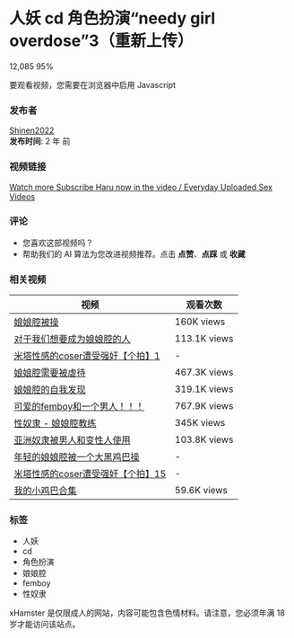 # 人妖 cd 角色扮演“needy girl overdose”3（重新上传）

12,085 95%

要观看视频，您需要在浏览器中启用 Javascript

### 发布者
[Shinen2022](https://zh.xhamster2.com/users/shinen2022)  
**发布时间**: 2 年 前

### 视频链接
[Watch more Subscribe Haru now in the video / Everyday Uploaded Sex Videos](https://zh.xhamster2.com/9b02465O15725eaO0Obb2463aaO0Ofb3eO0)

### 评论
- 您喜欢这部视频吗？
- 帮助我们的 AI 算法为您改进视频推荐。点击 **点赞**、**点踩** 或 **收藏**

### 相关视频
| 视频 | 观看次数 |
|---|---|
| [娘娘腔被操](https://zh.xhamster2.com/videos/sissy-gets-pounded-14135719) | 160K views |
| [对于我们想要成为娘娘腔的人](https://zh.xhamster2.com/videos/for-us-who-want-to-be-a-sissy-xhhfvk7) | 113.1K views |
| [米塔性感的coser遭受强奸【个拍】1](https://zh.xhamster2.com/videos/miside-mita-cosplayer-get-fucked-hentai-japanese-shemale-cosplay-1-xheSD2J) | - |
| [娘娘腔需要被虐待](https://zh.xhamster2.com/videos/sissies-need-to-be-abused-11820179) | 467.3K views |
| [娘娘腔的自我发现](https://zh.xhamster2.com/videos/sissy-self-discovery-12325429) | 319.1K views |
| [可爱的femboy和一个男人！！！](https://zh.xhamster2.com/videos/cute-femboy-with-a-man-xhIeJUa) | 767.9K views |
| [性奴隶 - 娘娘腔教练](https://zh.xhamster2.com/videos/sex-slave-sissy-trainer-8757198) | 345K views |
| [亚洲奴隶被男人和变性人使用](https://zh.xhamster2.com/videos/asian-slave-used-by-guy-and-ladyboy-xhVhaGH) | 103.8K views |
| [年轻的娘娘腔被一个大黑鸡巴操](https://zh.xhamster2.com/videos/young-sissy-gets-fucked-by-a-big-black-cock-as-reverse-cowgirl-his-big-black-cock-xh2VvLd) | - |
| [米塔性感的coser遭受强奸【个拍】15](https://zh.xhamster2.com/videos/miside-mita-cosplayer-get-fucked-hentai-japanese-shemale-cosplay-15-xhhzq5H) | - |
| [我的小鸡巴合集](https://zh.xhamster2.com/videos/my-small-cock-compilation-xhMhg4Z) | 59.6K views |

### 标签
- 人妖
- cd
- 角色扮演
- 娘娘腔
- femboy
- 性奴隶

xHamster 是仅限成人的网站，内容可能包含色情材料。请注意，您必须年满 18 岁才能访问该站点。